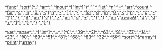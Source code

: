 ^[func](code: 'Token.Keyword.Declaration')^[ ](code: 'Token.Text')^[sort](code: 'Token.Name.Function')^[(](code: 'Token.Punctuation')^[\_](code: 'Token.Keyword.Constant')^[ ](code: 'Token.Text')^[arr](code: 'Token.Name')^[:](code: 'Token.Punctuation')^[ ](code: 'Token.Text')^[inout](code: 'Token.Keyword.Reserved')^[ ](code: 'Token.Text')^[\[](code: 'Token.Punctuation')^[Int](code: 'Token.Name.Builtin')^[\]](code: 'Token.Punctuation')^[)](code: 'Token.Punctuation')^[ ](code: 'Token.Text')^[{](code: 'Token.Punctuation')
^[  ](code: 'Token.Text')^[let](code: 'Token.Keyword.Declaration')^[ ](code: 'Token.Text')^[n](code: 'Token.Name.Variable')^[ ](code: 'Token.Text')^[=](code: 'Token.Punctuation')^[ ](code: 'Token.Text')^[arr](code: 'Token.Name')^[.](code: 'Token.Punctuation')^[count](code: 'Token.Name.Builtin.Pseudo')
^[  ](code: 'Token.Text')^[for](code: 'Token.Keyword')^[ ](code: 'Token.Text')^[c](code: 'Token.Name')^[ ](code: 'Token.Text')^[in](code: 'Token.Keyword')^[ ](code: 'Token.Text')^[0.](code: 'Token.Literal.Number.Float')^[.](code: 'Token.Punctuation')^[<](code: 'Token.Operator')^[(](code: 'Token.Punctuation')^[n](code: 'Token.Name')^[ ](code: 'Token.Text')^[\-](code: 'Token.Operator')^[ ](code: 'Token.Text')^[1](code: 'Token.Literal.Number.Integer')^[)](code: 'Token.Punctuation')^[ ](code: 'Token.Text')^[{](code: 'Token.Punctuation')
^[    ](code: 'Token.Text')^[for](code: 'Token.Keyword')^[ ](code: 'Token.Text')^[d](code: 'Token.Name')^[ ](code: 'Token.Text')^[in](code: 'Token.Keyword')^[ ](code: 'Token.Text')^[0.](code: 'Token.Literal.Number.Float')^[.](code: 'Token.Punctuation')^[<](code: 'Token.Operator')^[(](code: 'Token.Punctuation')^[n](code: 'Token.Name')^[ ](code: 'Token.Text')^[\-](code: 'Token.Operator')^[ ](code: 'Token.Text')^[c](code: 'Token.Name')^[ ](code: 'Token.Text')^[\-](code: 'Token.Operator')^[ ](code: 'Token.Text')^[1](code: 'Token.Literal.Number.Integer')^[)](code: 'Token.Punctuation')^[ ](code: 'Token.Text')^[{](code: 'Token.Punctuation')
^[      ](code: 'Token.Text')^[if](code: 'Token.Keyword')^[ ](code: 'Token.Text')^[arr](code: 'Token.Name')^[\[](code: 'Token.Punctuation')^[d](code: 'Token.Name')^[\]](code: 'Token.Punctuation')^[ ](code: 'Token.Text')^[>](code: 'Token.Operator')^[ ](code: 'Token.Text')^[arr](code: 'Token.Name')^[\[](code: 'Token.Punctuation')^[d](code: 'Token.Name')^[ ](code: 'Token.Text')^[+](code: 'Token.Operator')^[ ](code: 'Token.Text')^[1](code: 'Token.Literal.Number.Integer')^[\]](code: 'Token.Punctuation')^[ ](code: 'Token.Text')^[{](code: 'Token.Punctuation')
^[        ](code: 'Token.Text')^[arr](code: 'Token.Name')^[.](code: 'Token.Punctuation')^[swapAt](code: 'Token.Name')^[(](code: 'Token.Punctuation')^[d](code: 'Token.Name')^[,](code: 'Token.Punctuation')^[ ](code: 'Token.Text')^[d](code: 'Token.Name')^[ ](code: 'Token.Text')^[+](code: 'Token.Operator')^[ ](code: 'Token.Text')^[1](code: 'Token.Literal.Number.Integer')^[)](code: 'Token.Punctuation')
^[      ](code: 'Token.Text')^[}](code: 'Token.Punctuation')
^[    ](code: 'Token.Text')^[}](code: 'Token.Punctuation')
^[  ](code: 'Token.Text')^[}](code: 'Token.Punctuation')
^[}](code: 'Token.Punctuation')

^[var](code: 'Token.Keyword.Declaration')^[ ](code: 'Token.Text')^[array](code: 'Token.Name.Variable')^[:](code: 'Token.Punctuation')^[ ](code: 'Token.Text')^[\[](code: 'Token.Punctuation')^[Int](code: 'Token.Name.Builtin')^[\]](code: 'Token.Punctuation')^[ ](code: 'Token.Text')^[=](code: 'Token.Punctuation')^[ ](code: 'Token.Text')^[\[](code: 'Token.Punctuation')^[0](code: 'Token.Literal.Number.Integer')^[,](code: 'Token.Punctuation')^[ ](code: 'Token.Text')^[39](code: 'Token.Literal.Number.Integer')^[,](code: 'Token.Punctuation')^[ ](code: 'Token.Text')^[21](code: 'Token.Literal.Number.Integer')^[,](code: 'Token.Punctuation')^[ ](code: 'Token.Text')^[62](code: 'Token.Literal.Number.Integer')^[,](code: 'Token.Punctuation')^[ ](code: 'Token.Text')^[91](code: 'Token.Literal.Number.Integer')^[,](code: 'Token.Punctuation')^[ ](code: 'Token.Text')^[77](code: 'Token.Literal.Number.Integer')^[,](code: 'Token.Punctuation')^[ ](code: 'Token.Text')^[14](code: 'Token.Literal.Number.Integer')^[,](code: 'Token.Punctuation')^[ ](code: 'Token.Text')^[23](code: 'Token.Literal.Number.Integer')^[,](code: 'Token.Punctuation')
^[  ](code: 'Token.Text')^[90](code: 'Token.Literal.Number.Integer')^[,](code: 'Token.Punctuation')^[ ](code: 'Token.Text')^[69](code: 'Token.Literal.Number.Integer')^[,](code: 'Token.Punctuation')^[ ](code: 'Token.Text')^[51](code: 'Token.Literal.Number.Integer')^[,](code: 'Token.Punctuation')^[ ](code: 'Token.Text')^[81](code: 'Token.Literal.Number.Integer')^[,](code: 'Token.Punctuation')^[ ](code: 'Token.Text')^[68](code: 'Token.Literal.Number.Integer')^[,](code: 'Token.Punctuation')^[ ](code: 'Token.Text')^[83](code: 'Token.Literal.Number.Integer')^[,](code: 'Token.Punctuation')^[ ](code: 'Token.Text')^[32](code: 'Token.Literal.Number.Integer')^[,](code: 'Token.Punctuation')^[ ](code: 'Token.Text')^[56](code: 'Token.Literal.Number.Integer')^[\]](code: 'Token.Punctuation')
^[sort](code: 'Token.Name.Builtin.Pseudo')^[(](code: 'Token.Punctuation')^[&](code: 'Token.Punctuation')^[array](code: 'Token.Name')^[)](code: 'Token.Punctuation')
^[print](code: 'Token.Name.Builtin.Pseudo')^[(](code: 'Token.Punctuation')^[array](code: 'Token.Name')^[)](code: 'Token.Punctuation')
